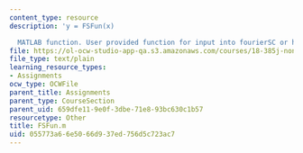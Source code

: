 ```yaml
---
content_type: resource
description: 'y = FSFun(x)

  MATLAB function. User provided function for input into fourierSC or heatSln.'
file: https://ol-ocw-studio-app-qa.s3.amazonaws.com/courses/18-385j-nonlinear-dynamics-and-chaos-fall-2004/055773a66e5066d937ed756d5c723ac7_FSFun.m
file_type: text/plain
learning_resource_types:
- Assignments
ocw_type: OCWFile
parent_title: Assignments
parent_type: CourseSection
parent_uid: 659dfe11-9e0f-3dbe-71e8-93bc630c1b57
resourcetype: Other
title: FSFun.m
uid: 055773a6-6e50-66d9-37ed-756d5c723ac7
---
```

